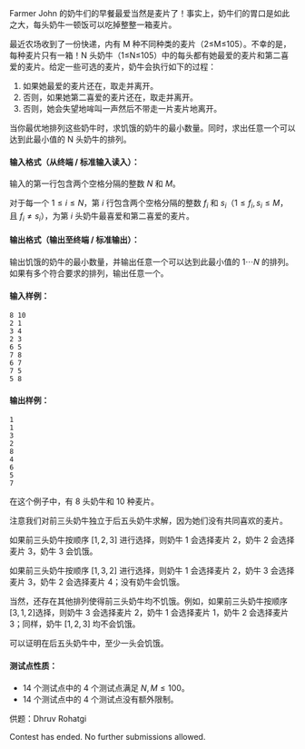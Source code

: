 Farmer John 的奶牛们的早餐最爱当然是麦片了！事实上，奶牛们的胃口是如此之大，每头奶牛一顿饭可以吃掉整整一箱麦片。

最近农场收到了一份快递，内有 M 种不同种类的麦片（2≤M≤105）。不幸的是，每种麦片只有一箱！N 头奶牛（1≤N≤105）中的每头都有她最爱的麦片和第二喜爱的麦片。给定一些可选的麦片，奶牛会执行如下的过程：

1.  如果她最爱的麦片还在，取走并离开。
2.  否则，如果她第二喜爱的麦片还在，取走并离开。
3.  否则，她会失望地哞叫一声然后不带走一片麦片地离开。

当你最优地排列这些奶牛时，求饥饿的奶牛的最小数量。同时，求出任意一个可以达到此最小值的 N 头奶牛的排列。

#### 输入格式（从终端 / 标准输入读入）：

输入的第一行包含两个空格分隔的整数 $N$ 和 $M$。

对于每一个 $1\leq i\leq N$，第 $i$ 行包含两个空格分隔的整数 $f_i$ 和 $s_i$（$1\leq f_i,s_i\leq M$，且 $f_i\not=s_i$），为第 $i$ 头奶牛最喜爱和第二喜爱的麦片。

#### 输出格式（输出至终端 / 标准输出）：

输出饥饿的奶牛的最小数量，并输出任意一个可以达到此最小值的 $1\cdots N$ 的排列。如果有多个符合要求的排列，输出任意一个。

#### 输入样例：

```
8 10
2 1
3 4
2 3
6 5
7 8
6 7
7 5
5 8
```
#### 输出样例：

```
1
1
3
2
8
4
6
5
7
```

在这个例子中，有 8 头奶牛和 10 种麦片。

注意我们对前三头奶牛独立于后五头奶牛求解，因为她们没有共同喜欢的麦片。

如果前三头奶牛按顺序 $[1,2,3]$ 进行选择，则奶牛 1 会选择麦片 2，奶牛 2 会选择麦片 3，奶牛 3 会饥饿。

如果前三头奶牛按顺序 $[1,3,2]$ 进行选择，则奶牛 1 会选择麦片 2，奶牛 3 会选择麦片 3，奶牛 2 会选择麦片 4；没有奶牛会饥饿。

当然，还存在其他排列使得前三头奶牛均不饥饿。例如，如果前三头奶牛按顺序 $[3,1,2]$选择，则奶牛 3 会选择麦片 2，奶牛 1 会选择麦片 1，奶牛 2 会选择麦片 3；同样，奶牛 $[1,2,3]$ 均不会饥饿。

可以证明在后五头奶牛中，至少一头会饥饿。

#### 测试点性质：

- 14 个测试点中的 4 个测试点满足 $N,M\leq 100$。
- 14 个测试点中的 4 个测试点没有额外限制。

供题：Dhruv Rohatgi

Contest has ended. No further submissions allowed.